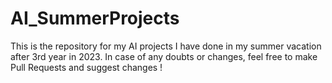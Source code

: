 # AI_SummerProjects
This is the repository for my AI projects I have done in my summer vacation after 3rd year in 2023. 
In case of any doubts or changes, feel free to make Pull Requests and suggest changes ! 
